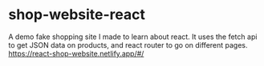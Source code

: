 # shop-website-react
 
A demo fake shopping site I made to learn about react. It uses the fetch api to get JSON data on products, and react router to go on different pages. 
https://react-shop-website.netlify.app/#/
